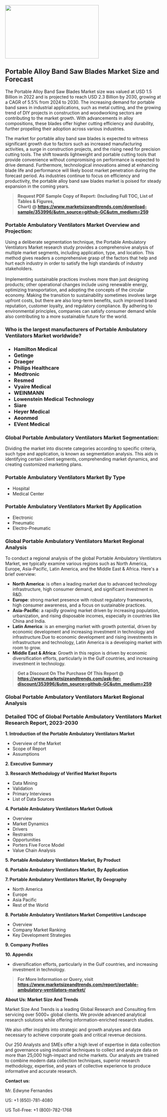 <p><img class="alignnone size-medium wp-image-20088" src="https://ffe5etoiles.com/wp-content/uploads/2024/12/MST1-300x171.png" alt="" width="300" height="171" /></p><h2>Portable Alloy Band Saw Blades Market Size and Forecast</h2><p>The Portable Alloy Band Saw Blades Market size was valued at USD 1.5 Billion in 2022 and is projected to reach USD 2.3 Billion by 2030, growing at a CAGR of 5.5% from 2024 to 2030. The increasing demand for portable band saws in industrial applications, such as metal cutting, and the growing trend of DIY projects in construction and woodworking sectors are contributing to the market growth. With advancements in alloy compositions, these blades offer higher cutting efficiency and durability, further propelling their adoption across various industries.</p><p>The market for portable alloy band saw blades is expected to witness significant growth due to factors such as increased manufacturing activities, a surge in construction projects, and the rising need for precision cutting tools. The shift towards lightweight and portable cutting tools that provide convenience without compromising on performance is expected to drive demand. Furthermore, technological innovations aimed at enhancing blade life and performance will likely boost market penetration during the forecast period. As industries continue to focus on efficiency and productivity, the portable alloy band saw blades market is poised for steady expansion in the coming years.</p></p><blockquote id="" class=""><strong>Request PDF Sample Copy of Report: (Including Full TOC, List of Tables &amp; Figures, Chart)&nbsp;@&nbsp;<strong><a href="https://www.marketsizeandtrends.com/download-sample/353996/&utm_source=github-GC&utm_medium=259" target="_blank">https://www.marketsizeandtrends.com/download-sample/353996/&utm_source=github-GC&utm_medium=259</a></strong></strong></blockquote><h3 id="" class="">Portable Ambulatory Ventilators Market&nbsp;Overview and Projection:</h3><p id="" class="">Using a deliberate segmentation technique, the Portable Ambulatory Ventilators Market research study provides a comprehensive analysis of multiple market segments, including application, type, and location. This method gives readers a comprehensive grasp of the factors that help and hurt each industry in order to satisfy the high standards of industry stakeholders. <br /> <br />Implementing sustainable practices involves more than just designing products; other operational changes include using renewable energy, optimizing transportation, and adopting the concepts of the circular economy. Making the transition to sustainability sometimes involves large upfront costs, but there are also long-term benefits, such improved brand reputation, customer loyalty, and regulatory compliance. By adhering to environmental principles, companies can satisfy consumer demand while also contributing to a more sustainable future for the world.</p><h3 id="" class="">Who is the largest manufacturers of&nbsp;Portable Ambulatory Ventilators Market worldwide?</h3><h3 class=""><p><ul><li>Hamilton Medical </li><li> Getinge </li><li> Draeger </li><li> Philips Healthcare </li><li> Medtronic </li><li> Resmed </li><li> Vyaire Medical </li><li> WEINMANN </li><li> Lowenstein Medical Technology </li><li> Siare </li><li> Heyer Medical </li><li> Aeonmed </li><li> EVent Medical</li></ul></p></h3><h3 id="" class="">Global&nbsp;Portable Ambulatory Ventilators Market Segmentation:</h3><p id="" class="">Dividing the market into discrete categories according to specific criteria, such type and application, is known as segmentation analysis. This aids in identifying certain client segments, comprehending market dynamics, and creating customized marketing plans.</p><h3 id="" class="">Portable Ambulatory Ventilators Market&nbsp;By Type</h3><p><p><ul><li>Hospital</li><li> Medical Center</p></li></ul></p></p><h3 id="" class="">Portable Ambulatory Ventilators Market&nbsp;By Application</h3><p class=""><p><ul><li>Electronic</li><li> Pneumatic</li><li> Electro-Pneumatic</li></ul></p></p><h3 id="" class="">Global Portable Ambulatory Ventilators Market Regional Analysis</h3><p id="" class="">To conduct a regional analysis of the global Portable Ambulatory Ventilators Market, we typically examine various regions such as North America, Europe, Asia-Pacific, Latin America, and the Middle East &amp; Africa. Here's a brief overview:</p><ul><li><strong>North America</strong>: is often a leading market due to advanced technology infrastructure, high consumer demand, and significant investment in R&amp;D.</li><li><strong>Europe</strong>: strong market presence with robust regulatory frameworks, high consumer awareness, and a focus on sustainable practices.</li><li><strong>Asia-Pacific</strong>: a rapidly growing market driven by increasing population, urbanization, and rising disposable incomes, especially in countries like China and India.</li><li><strong>Latin America</strong>: is an emerging market with growth potential, driven by economic development and increasing investment in technology and infrastructure.Due to economic development and rising investments in infrastructure and technology, Latin America is a developing market with room to grow.</li><li><strong>Middle East &amp; Africa</strong>: Growth in this region is driven by economic diversification efforts, particularly in the Gulf countries, and increasing investment in technology.</li></ul><blockquote id="" class=""><strong>Get a Discount On The Purchase Of This Report @ <strong><a href="https://www.marketsizeandtrends.com/ask-for-discount/353996/&utm_source=github-GC&utm_medium=259" target="_blank">https://www.marketsizeandtrends.com/ask-for-discount/353996/&utm_source=github-GC&utm_medium=259</a></strong></strong></blockquote><h3 id="" class="">Global Portable Ambulatory Ventilators Market Regional Analysis</h3><h3 id="" class="">Detailed TOC of Global Portable Ambulatory Ventilators Market Research Report, 2023-2030</h3><p id="" class=""><strong>1. Introduction of the Portable Ambulatory Ventilators Market</strong></p><ul><li>Overview of the Market</li><li>Scope of Report</li><li>Assumptions</li></ul><p id="" class=""><strong>2. Executive Summary</strong></p><p id="" class=""><strong>3. Research Methodology of Verified Market Reports</strong></p><ul><li>Data Mining</li><li>Validation</li><li>Primary Interviews</li><li>List of Data Sources</li></ul><p id="" class=""><strong>4. Portable Ambulatory Ventilators Market Outlook</strong></p><ul><li>Overview</li><li>Market Dynamics</li><li>Drivers</li><li>Restraints</li><li>Opportunities</li><li>Porters Five Force Model</li><li>Value Chain Analysis</li></ul><p id="" class=""><strong>5. Portable Ambulatory Ventilators Market, By Product</strong></p><p id="" class=""><strong>6. Portable Ambulatory Ventilators Market, By Application</strong></p><p id="" class=""><strong>7. Portable Ambulatory Ventilators Market, By Geography</strong></p><ul><li>North America</li><li>Europe</li><li>Asia Pacific</li><li>Rest of the World</li></ul><p id="" class=""><strong>8. Portable Ambulatory Ventilators Market Competitive Landscape</strong></p><ul><li>Overview</li><li>Company Market Ranking</li><li>Key Development Strategies</li></ul><p id="" class=""><strong>9. Company Profiles</strong></p><p id="" class=""><strong>10. Appendix</strong></p><ul><li>diversification efforts, particularly in the Gulf countries, and increasing investment in technology.</li></ul><blockquote id="" class=""><strong>For More Information or Query, visit <strong><strong><a href="https://www.marketsizeandtrends.com/report/portable-ambulatory-ventilators-market/" target="_blank">https://www.marketsizeandtrends.com/report/portable-ambulatory-ventilators-market/</a></strong></strong></strong></blockquote><p id="" class=""><strong>About Us: Market Size And Trends</strong></p><p id="" class="">Market Size And Trends is a leading Global Research and Consulting firm servicing over 5000+ global clients. We provide advanced analytical research solutions while offering information-enriched research studies.</p><p id="" class="">We also offer insights into strategic and growth analyses and data necessary to achieve corporate goals and critical revenue decisions.</p><p id="" class="">Our 250 Analysts and SMEs offer a high level of expertise in data collection and governance using industrial techniques to collect and analyze data on more than 25,000 high-impact and niche markets. Our analysts are trained to combine modern data collection techniques, superior research methodology, expertise, and years of collective experience to produce informative and accurate research.</p><p id="" class=""><strong>Contact us:</strong></p><p id="" class="">Mr. Edwyne Fernandes</p><p id="" class="">US: +1 (650)-781-4080</p><p id="" class="">US Toll-Free: +1 (800)-782-1768</p>
